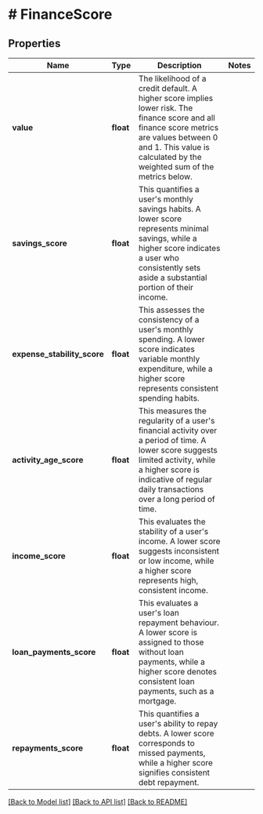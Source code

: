 # # FinanceScore

## Properties

Name | Type | Description | Notes
------------ | ------------- | ------------- | -------------
**value** | **float** | The likelihood of a credit default. A higher score implies lower risk. The finance score and all finance score metrics are values between 0 and 1. This value is calculated by the weighted sum of the metrics below. |
**savings_score** | **float** | This quantifies a user&#39;s monthly savings habits. A lower score represents minimal savings, while a higher score indicates a user who consistently sets aside a substantial portion of their income. |
**expense_stability_score** | **float** | This assesses the consistency of a user&#39;s monthly spending. A lower score indicates variable monthly expenditure, while a higher score represents consistent spending habits. |
**activity_age_score** | **float** | This measures the regularity of a user&#39;s financial activity over a period of time. A lower score suggests limited activity, while a higher score is indicative of regular daily transactions over a long period of time. |
**income_score** | **float** | This evaluates the stability of a user&#39;s income. A lower score suggests inconsistent or low income, while a higher score represents high, consistent income. |
**loan_payments_score** | **float** | This evaluates a user&#39;s loan repayment behaviour. A lower score is assigned to those without loan payments, while a higher score denotes consistent loan payments, such as a mortgage. |
**repayments_score** | **float** | This quantifies a user&#39;s ability to repay debts. A lower score corresponds to missed payments, while a higher score signifies consistent debt repayment. |

[[Back to Model list]](../../README.md#models) [[Back to API list]](../../README.md#endpoints) [[Back to README]](../../README.md)
